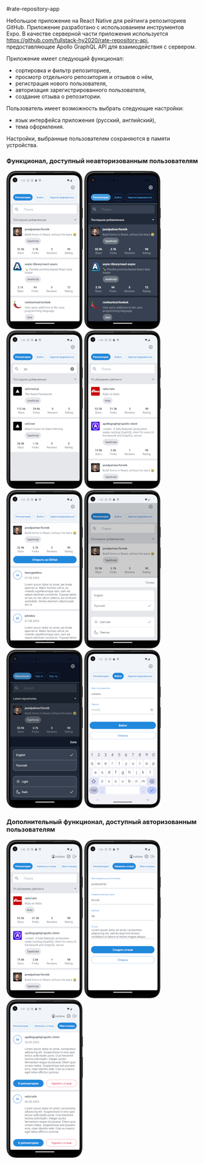 
#rate-repository-app

Небольшое приложение на  React Native для рейтинга репозиториев GitHub.
Приложение разработано с использованием инструментов Expo. В качестве серверной части приложения используется  https://github.com/fullstack-hy2020/rate-repository-api, предоставляющее Apollo GraphQL API для взаимодействия с сервером.   

Приложение имеет следующий функционал:
- сортировка и фильтр репозиториев,
- просмотр отдельного репозитория и отзывов о нём,
- регистрация нового пользователя,
- авторизация зарегистрированного пользователя,
- создание отзыва о репозитории.
  
Пользователь имеет возможность выбрать следующие настройки:
- язык интерфейса приложения (русский, английский),
- тема оформления.
  
Настройки, выбранные пользователем сохраняются в памяти устройства.

### Функционал, доступный неавторизованным пользователям

![Страница неавторизованного пользователя](assets/images/ru/repositories_unauthorized_light_ru_android.png ) ![Страница неавторизованного пользователя, тёмная тема](assets/images/ru/repositories_unauthorized_dark_ru_android.png)  ![Поиск](assets/images/ru/search_ru.png) ![Сортировка](assets/images/ru/sort_rating_ru.png) ![Страница отдельного репозитория](assets/images/ru/single_light_ru_android.png) ![Настройки, светлая тема](assets/images/ru/settings_light_ru.png)  ![Настройки, тёмная тема](assets/images/ru/settings_dark.png)  ![Страница авторизации](assets/images/ru/sign_in_light_ru.png)

### Дополнительный функционал, доступный авторизованным пользователям
![Страница авторизованного пользователя](assets/images/ru/main_authorized_light_ru_android.png) ![Создание отзыва](assets/images/ru/review_light_ru.png) ![Мои отзывы](assets/images/ru/my_reviews_ru.png)